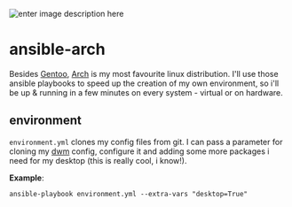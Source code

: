 ![enter image description here](https://archlinux.org/static/logos/archlinux-logo-dark-1200dpi.b42bd35d5916.png)

# ansible-arch

Besides [Gentoo](https://www.gentoo.org/), [Arch](https://archlinux.org/) is my most favourite linux distribution. I'll use those ansible playbooks to speed up the creation of my own environment, so i'll be up & running in a few minutes on every system - virtual or on hardware.

## environment

`environment.yml` clones my config files from git. I can pass a parameter for cloning my [dwm](https://github.com/dme86/dwm) config, configure it and adding some more packages i need for my desktop (this is really cool, i know!).

**Example**:

    ansible-playbook environment.yml --extra-vars "desktop=True"
